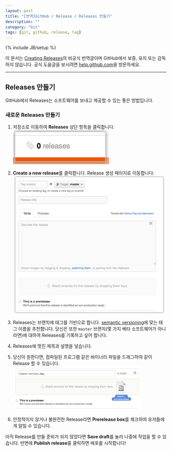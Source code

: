 ```yaml
---
layout: post
title: "[번역]GitHub / Release / Releases 만들기"
description: ""
category: "Git"
tags: [git, github, release, tag]
---
```

{% include JB/setup %}

이 문서는 [Creating Releases](https://help.github.com/articles/creating-releases)의 비공식 번역글이며 GitHub에서 보증, 유지 또는 감독하지 않습니다. 공식 도움글을 보시려면 [help.github.com](https://help.github.com)을 방문하세요.

---

## Releases 만들기

GitHub에서 Releases는 소프트웨어를 보내고 제공할 수 있는 좋은 방법입니다.

### 새로운 Releases 만들기

1. 저장소로 이동하여 **Releases** 상단 항목을 클릭합니다.<br/><img src="/../../../../image/2014/03/github-releases-header-menu.png" alt="header-menu" style="width: 300px;"/><br/>

2. **Create a new release**를 클릭합니다. Release 생성 페이지로 이동합니다:<br/><img src="/../../../../image/2014/03/github-releases-draft-page.png" alt="draft-page" style="width: 600px;"/><br/>

3. Releases는 브랜치에 태그를 기반으로 합니다. [semantic versioning](http://semver.org/)에 맞는 태그 이름을 추천합니다. 당신은 또한 `master` 브랜치(몇 가지 베타 소프트웨어가 아니라면)에 대하여 Releases를 기록하고 싶어 합니다.

4. Releases에 멋진 제목과 설명을 넣습니다.

5. 당신이 원한다면, 컴파일된 프로그램 같은 바이너리 파일을 드래그하여 같이 Release 할 수 있습니다.<br/><img src="/../../../../image/2014/03/github-dragging_binaries.png" alt="dragging_binaries" style="width: 400px;"/><br/>

6. 안정적이지 않거나 불완전한 Release라면 **Prerelease box**를 체크하여 유저들에게 알릴 수 있습니다.

아직 Release를 만들 준비가 되지 않았다면 **Save draft**를 눌러 나중에 작업을 할 수 있습니다. 반면에 **Publish release**를 클릭하면 배포를 시작합니다!